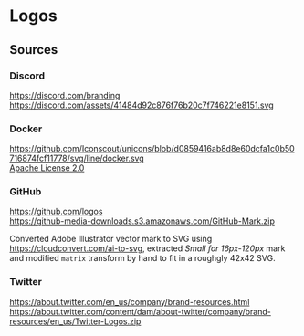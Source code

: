 # Logos

## Sources

### Discord

<https://discord.com/branding>  
<https://discord.com/assets/41484d92c876f76b20c7f746221e8151.svg>

### Docker

<https://github.com/Iconscout/unicons/blob/d0859416ab8d8e60dcfa1c0b50716874fcf11778/svg/line/docker.svg>  
[Apache License 2.0](https://github.com/Iconscout/unicons/blob/d0859416ab8d8e60dcfa1c0b50716874fcf11778/LICENSE)

### GitHub

<https://github.com/logos>  
<https://github-media-downloads.s3.amazonaws.com/GitHub-Mark.zip>

Converted Adobe Illustrator vector mark to SVG using
<https://cloudconvert.com/ai-to-svg>, extracted _Small for 16px-120px_ mark and
modified `matrix` transform by hand to fit in a roughgly 42x42 SVG.

### Twitter

<https://about.twitter.com/en_us/company/brand-resources.html>  
<https://about.twitter.com/content/dam/about-twitter/company/brand-resources/en_us/Twitter-Logos.zip>
